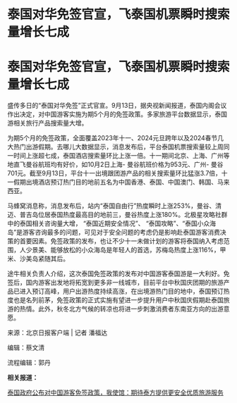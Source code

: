 # 泰国对华免签官宣，飞泰国机票瞬时搜索量增长七成

# 泰国对华免签官宣，飞泰国机票瞬时搜索量增长七成

盛传多日的“泰国对华免签”正式官宣。9月13日，据央视新闻报道，泰国内阁会议作出决定，对中国游客实施为期5个月的免签政策。多家旅游平台数据显示，泰国游相关旅行产品搜索量大增。

为期5个月的免签政策，全面覆盖2023年十一、2024元旦跨年以及2024春节几大热门出游假期。去哪儿大数据显示，消息发布后，平台泰国机票搜索量较上周同一时间上涨超七成，泰国酒店搜索量环比上涨一倍。十一期间北京、上海、广州等地直飞曼谷航班均有好价，如10月2日上海-
曼谷航班价格为953元、广州-
曼谷701元。截至9月13日，平台十一出境跟团游产品的相关搜索量环比猛涨3.7倍，十一假期出境酒店预订热门目的地前五名为中国香港、泰国、中国澳门、韩国、马来西亚。

马蜂窝消息称，消息发布后，站内“泰国自由行”热度瞬时上涨253%，曼谷、清迈、普吉岛位居泰国热度最高目的地前三，曼谷热度上涨180%。北极星攻略社群中的泰国相关咨询量大增，
“泰国近期安全情况”、
“泰国攻略”、“泰国小众海岛”是游客咨询最多的问题，可见对于安全问题的考虑仍是影响赴泰国游客消费决策的首要因素。免签政策的发布，也让不少十一未做计划的游客将泰国纳入考虑范围，人少景美、能够放松的小众海岛是年轻人的首选，苏梅岛热度上涨116%，甲米、沙美岛紧随其后。

途牛相关负责人介绍，这次泰国免签政策的发布对中国游客泰国游是一大利好。免签后，国内游客出发地将拓宽到更多非一线城市，目前平台中秋国庆团期的旅游产品已进入预订高峰，用户出游热度持续高涨，在出境游热门目的地中，泰国预订热度也是名列前茅，免签政策的正式实施有望进一步提升用户中秋国庆假期赴泰国旅游的热情。此外，秋冬北方气候的转凉也将进一步刺激消费者东南亚方向的出游意愿。

来源：北京日报客户端 | 记者 潘福达

编辑：蔡文清

流程编辑：郭丹

**相关报道：**

[泰国政府公布对中国游客免签政策，我使馆：期待泰方提供更安全优质旅游服务
](https://new.qq.com/rain/a/20230913A06YZZ00)

